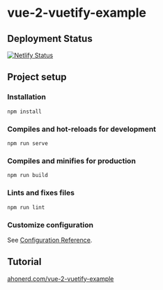 # vue-2-vuetify-example

## Deployment Status

[![Netlify Status](https://api.netlify.com/api/v1/badges/fbb43e09-209b-49ce-86fc-ac472c74f084/deploy-status)](https://app.netlify.com/sites/vue2-vuetify/deploys)

## Project setup

### Installation
```
npm install
```

### Compiles and hot-reloads for development
```
npm run serve
```

### Compiles and minifies for production
```
npm run build
```

### Lints and fixes files
```
npm run lint
```

### Customize configuration
See [Configuration Reference](https://cli.vuejs.org/config/).

## Tutorial

[ahonerd.com/vue-2-vuetify-example](https://ahonerd.com/vue-2-vuetify-example)
